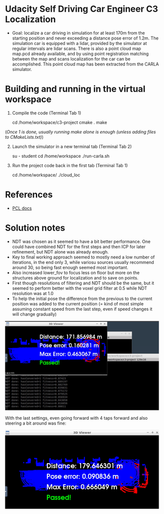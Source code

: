# Udacity Self Driving Car Engineer C3 Localization 

- Goal: localize a car driving in simulation for at least 170m from the starting position and never exceeding a distance pose error of 1.2m. The simulation car is equipped with a lidar, provided by the simulator at regular intervals are lidar scans. There is also a point cloud map map.pcd already available, and by using point registration matching between the map and scans localization for the car can be accomplished. This point cloud map has been extracted from the CARLA simulator.


# Building and running in the virtual workspace

1. Compile the code (Terminal Tab 1)

	cd /home/workspace/c3-project
	cmake .
	make
    
(*Once 1 is done, usually running make alone is enough (unless adding files to CMakeLists.txt)*)


2. Launch the simulator in a new terminal tab (Terminal Tab 2)

	su - student
	cd /home/workspace
	./run-carla.sh

3. Run the project code back in the first tab (Terminal Tab 1)

	cd /home/workspace/
	./cloud_loc
    
    
# References
    
- [PCL docs](https://pointclouds.org/documentation/)

# Solution notes

- NDT was chosen as it seemed to have a bit better performance. One could have combined NDT for the first steps and then ICP for later refinement, but NDT alone was already enough.
- Key to final working approach seemed to mostly need a low number of iterations, in the end only 3, while variosu sources usually recommend around 30, so being fast enough seemed most important.
- Also increased lower_fov to focus less on floor but more on the structures above ground for localization and to save on points.
- First though resolutions of filtering and NDT should be the same, but it seemed to perform better with the voxel grid filter at 0.5 while NDT resolution was at 1.0
- To help the initial pose the difference from the previous to the current position was added to the current position (= kind of most simple assuming constant speed from the last step, even if speed changes it will change gradually)

![](./success1.png)

With the last settings, even going forward with 4 taps forward and also steering a bit around was fine:

![](./success2.png)
